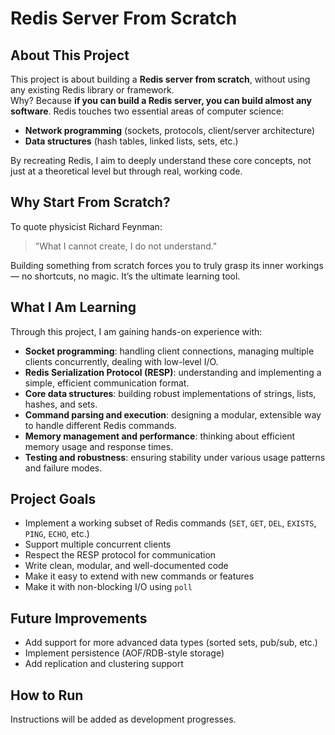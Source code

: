 # Redis Server From Scratch

## About This Project

This project is about building a **Redis server from scratch**, without using any existing Redis library or framework.  
Why? Because **if you can build a Redis server, you can build almost any software**. Redis touches two essential areas of computer science:

- **Network programming** (sockets, protocols, client/server architecture)
- **Data structures** (hash tables, linked lists, sets, etc.)

By recreating Redis, I aim to deeply understand these core concepts, not just at a theoretical level but through real, working code.

## Why Start From Scratch?

To quote physicist Richard Feynman:  
> "What I cannot create, I do not understand."

Building something from scratch forces you to truly grasp its inner workings — no shortcuts, no magic. It’s the ultimate learning tool.

## What I Am Learning

Through this project, I am gaining hands-on experience with:

- **Socket programming**: handling client connections, managing multiple clients concurrently, dealing with low-level I/O.
- **Redis Serialization Protocol (RESP)**: understanding and implementing a simple, efficient communication format.
- **Core data structures**: building robust implementations of strings, lists, hashes, and sets.
- **Command parsing and execution**: designing a modular, extensible way to handle different Redis commands.
- **Memory management and performance**: thinking about efficient memory usage and response times.
- **Testing and robustness**: ensuring stability under various usage patterns and failure modes.

## Project Goals

- Implement a working subset of Redis commands (`SET`, `GET`, `DEL`, `EXISTS`, `PING`, `ECHO`, etc.)
- Support multiple concurrent clients
- Respect the RESP protocol for communication
- Write clean, modular, and well-documented code
- Make it easy to extend with new commands or features
- Make it with non-blocking I/O using `poll`

## Future Improvements

- Add support for more advanced data types (sorted sets, pub/sub, etc.)
- Implement persistence (AOF/RDB-style storage)
- Add replication and clustering support


## How to Run

Instructions will be added as development progresses.
